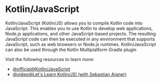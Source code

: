 # Kotlin/JavaScript

Kotlin/JavaScript (Kotlin/JS) allows you to compile Kotlin code into JavaScript. This enables you to use Kotlin to develop web applications, Node.js applications, and other JavaScript-based projects. The resulting JavaScript code can then be executed in any environment that supports JavaScript, such as web browsers or Node.js runtimes. Kotlin/JavaScript can also be used through the Kotlin Multiplatform Gradle plugin

Visit the following resources to learn more:

- [@official@Kotlin/JavaScript](https://kotlinlang.org/docs/js-overview.html)
- [@video@Let's Learn Kotlin/JS! (with Sebastian Aigner)](https://www.youtube.com/watch?v=_kM9Y6C0iRI)